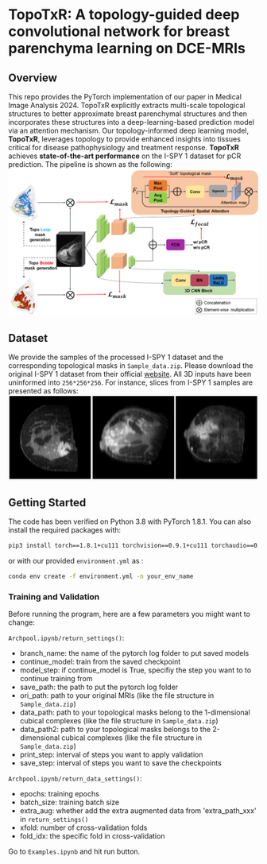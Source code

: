 # TopoTxR: A topology-guided deep convolutional network for breast parenchyma learning on DCE-MRIs #

## Overview
This repo provides the PyTorch implementation of our paper in Medical Image Analysis 2024. TopoTxR explicitly extracts multi-scale topological structures to better approximate breast parenchymal structures and then incorporates these structures into a deep-learning-based prediction model via an attention mechanism. Our topology-informed deep learning model, **TopoTxR**, leverages topology to provide enhanced insights into tissues critical for disease pathophysiology and treatment response. **TopoTxR** achieves **state-of-the-art performance** on the I-SPY 1 dataset for pCR prediction. The pipeline is shown as the following:
![Our pipeline ](Figs/pipeline.png)

## Dataset
We provide the samples of the processed I-SPY 1 dataset and the corresponding topological masks in `Sample_data.zip`. Please download the original I-SPY 1 dataset from their official [website](https://www.cancerimagingarchive.net/collection/ispy1/). All 3D inputs have been uninformed into `256*256*256`. For instance, slices from I-SPY 1 samples are presented as follows:
![I-SPY 1](Figs/Example.PNG)

## Getting Started 
The code has been verified on Python 3.8 with PyTorch 1.8.1. You can also install the required packages with:

```bash
pip3 install torch==1.8.1+cu111 torchvision==0.9.1+cu111 torchaudio==0.8.1 -f https://download.pytorch.org/whl/torch_stable.html
```
or with our provided `environment.yml` as :

```bash
conda env create -f environment.yml -n your_env_name
```

### Training and Validation ###
Before running the program, here are a few parameters you might want to change:

`Archpool.ipynb/return_settings()`:
- branch_name: the name of the pytorch log folder to put saved models
- continue_model: train from the saved checkpoint
- model_step: if continue_model is True, specifiy the step you want to to continue training from
- save_path: the path to put the pytorch log folder
- ori_path: path to your original MRIs (like the file structure in `Sample_data.zip`)
- data_path: path to your topological masks belong to the 1-dimensional cubical complexes (like the file structure in `Sample_data.zip`)
- data_path2: path to your topological masks belongs to the 2-dimensional cubical complexes (like the file structure in `Sample_data.zip`)
- print_step: interval of steps you want to apply validation
- save_step: interval of steps you want to save the checkpoints

`Archpool.ipynb/return_data_settings()`:
- epochs: training epochs
- batch_size: training batch size
- extra_aug: whether add the extra augmented data from 'extra_path_xxx' in `return_settings()`
- xfold: number of cross-validation folds
- fold_idx: the specific fold in cross-validation

Go to `Examples.ipynb` and hit run button.

